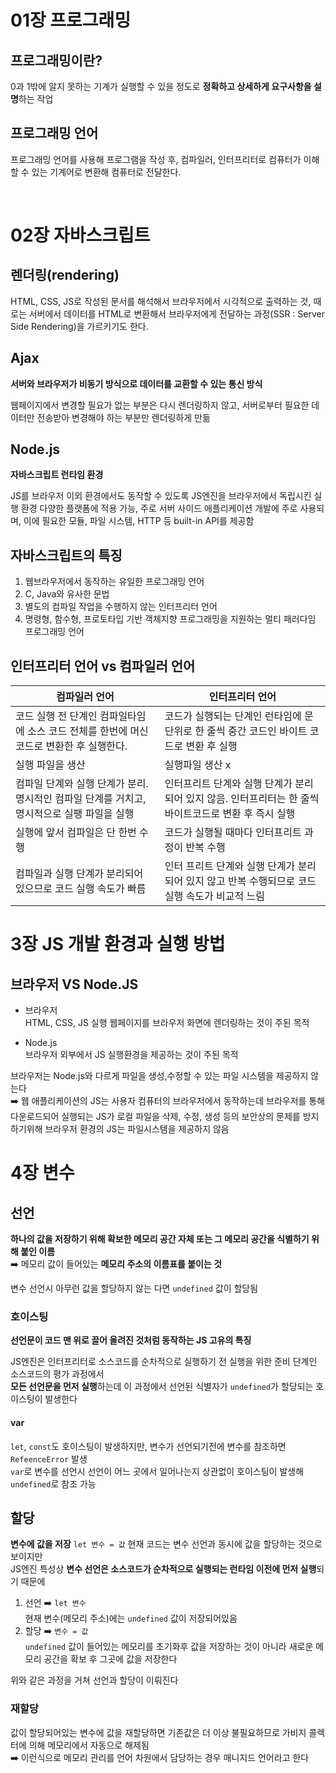 # 01장 프로그래밍

## 프로그래밍이란?

0과 1밖에 알지 못하는 기계가 실행할 수 있을 정도로 **정확하고 상세하게 요구사항을 설명**하는 작업

## 프로그래밍 언어
프로그래밍 언어를 사용해 프로그램을 작성 후, 컴파일러,  인터프리터로 컴퓨터가 이해할 수 있는 기계어로 변환해 컴퓨터로 전달한다.

<br/>

# 02장 자바스크립트
## 렌더링(rendering)
HTML, CSS, JS로 작성된 문서를 해석해서 브라우저에서 시각적으로 출력하는 것, 때로는 서버에서 데이터를 HTML로 변환해서 브라우저에게 전달하는 과정(SSR : Server Side Rendering)을 가르키기도 한다.

## Ajax
**서버와 브라우저가 비동기 방식으로 데이터를 교환할 수 있는 통신 방식**

웹페이지에서 변경할 필요가 없는 부분은 다시 렌더링하지 않고, 서버로부터 필요한 데이터만 전송받아 변경해야 하는 부분만 렌더링하게 만듦

## Node.js
**자바스크립트 런타임 환경**

JS를 브라우저 이외 환경에서도 동작할 수 있도록 JS엔진을 브라우저에서 독립시킨 실행 환경
다양한 플랫폼에 적용 가능, 주로 서버 사이드 애플리케이션 개발에 주로 사용되며, 이에 필요한 모듈, 파일 시스템, HTTP 등 built-in API를 제공함

## 자바스크립트의 특징
1. 웹브라우저에서 동작하는 유일한 프로그래밍 언어
2. C, Java와 유사한 문법
3. 별도의 컴파일 작업을 수행하지 않는 인터프리터 언어
4. 명령형, 함수형, 프로토타입 기반 객체지향 프로그래밍을 지원하는 멀티 패러다임 프로그래밍 언어

## 인터프리터 언어 vs 컴파일러 언어
|컴파일러 언어|인터프리터 언어|
|-----|------|
|코드 실행 전 단계인 컴파일타임에 소스 코드 전체를 한번에 머신 코드로 변환한 후 실행한다.| 코드가 실행되는 단계인 런타임에 문 단위로 한 줄씩 중간 코드인 바이트 코드로 변환 후 실행|
실행 파일을 생산| 실행파일 생산 x|
컴파일 단계와 실행 단계가 분리. 명시적인 컴파일 단계를 거치고, 명시적으로 실팽 파일을 실행| 인터프리트 단계와 실행 단계가 분리되어 있지 않음. 인터프리터는 한 줄씩 바이트코드로 변환 후 즉시 실행|
실행에 앞서 컴파일은 단 한번 수행|코드가 실행될 때마다 인터프리트 과정이 반복 수행|
컴파일과 실행 단계가 분리되어 있으므로 코드 실행 속도가 빠름|인터 프리트 단계와 실행 단계가 분리되어 있지 않고 반복 수행되므로 코드 실행 속도가 비교적 느림|

# 3장 JS 개발 환경과 실행 방법
## 브라우저 VS Node.JS
- 브라우저 <br>HTML, CSS, JS 실행 웹페이지를 브라우저 화면에 렌더링하는 것이 주된 목적<br>

- Node.js <br>브라우저 외부에서 JS 실행환경을 제공하는 것이 주된 목적

브라우저는 Node.js와 다르게 파일을 생성,수정할 수 있는 파일 시스템을 제공하지 않는다<br>
➡️ 웹 애플리케이션의 JS는 사용자 컴퓨터의 브라우저에서 동작하는데 브라우저를 통해 다운로드되어 
실행되는 JS가 로컬 파일을 삭제, 수정, 생성 등의 보안상의 문제를 방지하기위해 브라우저 환경의 JS는 파일시스템을 제공하지 않음

# 4장 변수
## 선언
**하나의 값을 저장하기 위해 확보한 메모리 공간 자체 또는 그 메모리 공간을 식별하기 위해 붙인 이름**
<br/>➡️ 메모리 값이 들어있는 **메모리 주소의 이름표를 붙이는 것**

변수 선언시 아무런 값을 할당하지 않는 다면 `undefined` 값이 할당됨

### 호이스팅 
**선언문이 코드 맨 위로 끌어 올려진 것처럼 동작하는 JS 고유의 특징**

JS엔진은 인터프리터로 소스코드를 순차적으로 실행하기 전 실행을 위한 준비 단계인 
소스코드의 평가 과정에서 <br/> **모든 선언문을 먼저 실행**하는데 이 과정에서 
선언된 식별자가 `undefined`가 할당되는 호이스팅이 발생한다

#### var
`let`, `const`도 호이스팅이 발생하지만, 변수가 선언되기전에 변수를 참조하면 `RefeenceError` 발생
<br/>`var`로 변수를 선언시 선언이 어느 곳에서 일어나는지 상관없이 호이스팅이 발생해 `undefined`로 참조 가능

## 할당
**변수에 값을 저장**
`let 변수 = 값` 현재 코드는 변수 선언과 동시에 값을 할당하는 것으로 보이지만
<br/>JS엔진 특성상 **변수 선언은 소스코드가 순차적으로 실행되는 런타임 이전에 먼저 실행**되기 때문에

1. 선언 ➡️ `let 변수`  
현재 변수(메모리 주소)에는 `undefined` 값이 저장되어있음
2. 할당 ➡️ `변수 = 값` 
<br/>`undefined` 값이 들어있는 메모리를 초기화후 값을 저장하는 것이 아니라 
새로운 메모리 공간을 확보 후 그곳에 값을 저장한다

위와 같은 과정을 거쳐 선언과 할당이 이뤄진다

### 재할당
값이 할당되어있는 변수에 값을 재할당하면 기존값은 더 이상 불필요하므로 
가비지 콜렉터에 의해 메모리에서 자동으로 해제됨
<br/>➡️ 이런식으로 메모리 관리를 언어 차원에서 담당하는 경우 매니지드 언어라고 한다
